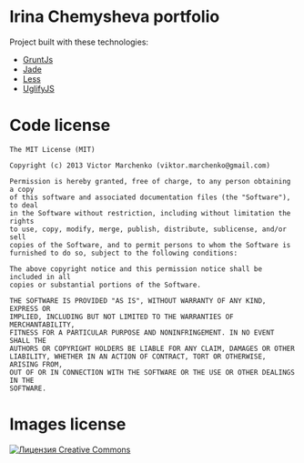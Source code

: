 # Irina Chemysheva portfolio

Project built with these technologies:

* [GruntJs](http://gruntjs.com/)
* [Jade](http://jade-lang.com/)
* [Less](http://lesscss.org/)
* [UglifyJS](https://github.com/mishoo/UglifyJS)

# Code license

	The MIT License (MIT)

	Copyright (c) 2013 Victor Marchenko (viktor.marchenko@gmail.com)

	Permission is hereby granted, free of charge, to any person obtaining a copy
	of this software and associated documentation files (the "Software"), to deal
	in the Software without restriction, including without limitation the rights
	to use, copy, modify, merge, publish, distribute, sublicense, and/or sell
	copies of the Software, and to permit persons to whom the Software is
	furnished to do so, subject to the following conditions:

	The above copyright notice and this permission notice shall be included in all
	copies or substantial portions of the Software.

	THE SOFTWARE IS PROVIDED "AS IS", WITHOUT WARRANTY OF ANY KIND, EXPRESS OR
	IMPLIED, INCLUDING BUT NOT LIMITED TO THE WARRANTIES OF MERCHANTABILITY,
	FITNESS FOR A PARTICULAR PURPOSE AND NONINFRINGEMENT. IN NO EVENT SHALL THE
	AUTHORS OR COPYRIGHT HOLDERS BE LIABLE FOR ANY CLAIM, DAMAGES OR OTHER
	LIABILITY, WHETHER IN AN ACTION OF CONTRACT, TORT OR OTHERWISE, ARISING FROM,
	OUT OF OR IN CONNECTION WITH THE SOFTWARE OR THE USE OR OTHER DEALINGS IN THE
	SOFTWARE.

# Images license

<a rel="license" href="http://creativecommons.org/licenses/by-nc-nd/3.0/deed.ru"><img alt="Лицензия Creative Commons" style="border-width:0" src="http://i.creativecommons.org/l/by-nc-nd/3.0/88x31.png" /></a>